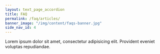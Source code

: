 ```yaml
---
layout: text_page_accordion
title: FAQ
permalink: /faq/articles/
banner_image: "/img/content/faqs-banner.jpg"
side_nav_id: 4
---
```


Lorem ipsum dolor sit amet, consectetur adipisicing elit. Provident eveniet voluptas repudiandae.